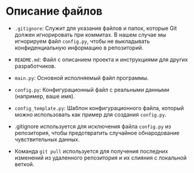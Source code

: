 # Описание файлов

- `.gitignore`: Служит для указания файлов и папок, которые Git должен игнорировать при коммитах. В нашем случае мы игнорируем файл `config.py`, чтобы не выкладывать конфиденциальную информацию в репозиторий.

- `README.md`: Файл с описанием проекта и инструкциями для других разработчиков.

- `main.py`: Основной исполняемый файл программы.

- `config.py`: Конфигурационный файл с реальными данными (например, ваше имя).

- `config_template.py`: Шаблон конфигурационного файла, который можно использовать как пример для создания `config.py`.
- .gitignore используется для исключения файла `config.py` из репозитория, чтобы предотвратить случайное обнародование чувствительных данных.
- Команда `git pull` используется для получения последних изменений из удаленного репозитория и их слияния с локальной веткой.
